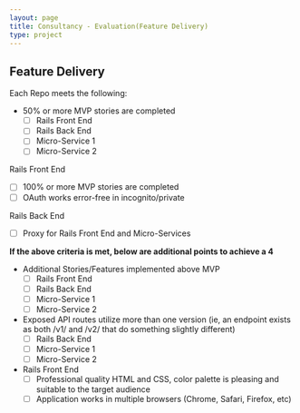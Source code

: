 ```yaml
---
layout: page
title: Consultancy - Evaluation(Feature Delivery)
type: project
---
```


## Feature Delivery

Each Repo meets the following:

- 50% or more MVP stories are completed
    - [ ] Rails Front End
    - [ ] Rails Back End
    - [ ] Micro-Service 1
    - [ ] Micro-Service 2

Rails Front End
- [ ] 100% or more MVP stories are completed
- [ ] OAuth works error-free in incognito/private

Rails Back End
- [ ] Proxy for Rails Front End and Micro-Services

__If the above criteria is met, below are additional points to achieve a 4__

- Additional Stories/Features implemented above MVP
    - [ ] Rails Front End
    - [ ] Rails Back End
    - [ ] Micro-Service 1
    - [ ] Micro-Service 2

- Exposed API routes utilize more than one version (ie, an endpoint exists as both /v1/ and /v2/ that do something slightly different)
    - [ ] Rails Back End
    - [ ] Micro-Service 1
    - [ ] Micro-Service 2

- Rails Front End
    - [ ] Professional quality HTML and CSS, color palette is pleasing and suitable to the target audience
    - [ ] Application works in multiple browsers (Chrome, Safari, Firefox, etc)
